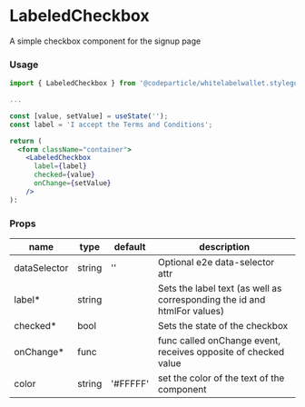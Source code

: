 # LabeledCheckbox

A simple checkbox component for the signup page

### Usage

```jsx
import { LabeledCheckbox } from '@codeparticle/whitelabelwallet.styleguide';

...

const [value, setValue] = useState('');
const label = 'I accept the Terms and Conditions';

return (
  <form className="container">
    <LabeledCheckbox
      label={label}
      checked={value}
      onChange={setValue}
    />
):
```

### Props

| name | type | default | description |
| ---- | ---- | ------- | ----------- |
| dataSelector | string | '' | Optional e2e data-selector attr |
| label* | string |  | Sets the label text (as well as corresponding the id and htmlFor values) |
| checked* | bool | | Sets the state of the checkbox |
| onChange* | func | | func called onChange event, receives opposite of checked value |
| color | string | '#FFFFF' | set the color of the text of the component |

